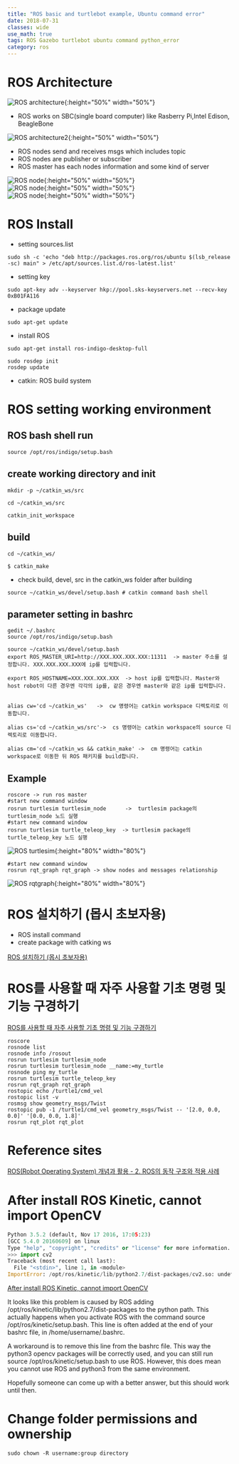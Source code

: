 ```yaml
---
title: "ROS basic and turtlebot example, Ubuntu command error"
date: 2018-07-31
classes: wide
use_math: true
tags: ROS Gazebo turtlebot ubuntu command python_error
category: ros
---
```


# ROS Architecture 
![ROS architecture](../../pictures/ros/rosbasicarchitecture.png){:height="50%" width="50%"}

- ROS works on SBC(single board computer) like Rasberry Pi,Intel Edison, BeagleBone

![ROS architecture2](../../pictures/ros/rosbasicarchitecture2.png){:height="50%" width="50%"}

- ROS nodes send and receives msgs which includes topic
- ROS nodes are publisher or subscriber 
- ROS master has each nodes information and some kind of server

![ROS node](../../pictures/ros/nodearchitecture.png){:height="50%" width="50%"}  
![ROS node](../../pictures/ros/nodearchitecture2.png){:height="50%" width="50%"}  
![ROS node](../../pictures/ros/nodearchitecture3.png){:height="50%" width="50%"}  

# ROS Install
- setting sources.list 
```
sudo sh -c 'echo "deb http://packages.ros.org/ros/ubuntu $(lsb_release -sc) main" > /etc/apt/sources.list.d/ros-latest.list'
```
- setting key 
```
sudo apt-key adv --keyserver hkp://pool.sks-keyservers.net --recv-key 0xB01FA116
```

- package update
```
sudo apt-get update
```

- install ROS
```
sudo apt-get install ros-indigo-desktop-full
```
```
sudo rosdep init
rosdep update
```


- catkin: ROS build system

# ROS setting working environment

## ROS bash shell run
```
source /opt/ros/indigo/setup.bash
```

## create working directory and init
```
mkdir -p ~/catkin_ws/src  

cd ~/catkin_ws/src        

catkin_init_workspace     
```

## build
```
cd ~/catkin_ws/  

$ catkin_make    
```
- check build, devel, src in the catkin_ws folder after building

```
source ~/catkin_ws/devel/setup.bash # catkin command bash shell
```

## parameter setting in bashrc
```
gedit ~/.bashrc 
source /opt/ros/indigo/setup.bash   

source ~/catkin_ws/devel/setup.bash 
export ROS_MASTER_URI=http://XXX.XXX.XXX.XXX:11311  -> master 주소를 설정합니다. XXX.XXX.XXX.XXX에 ip를 입력합니다.

export ROS_HOSTNAME=XXX.XXX.XXX.XXX  -> host ip를 입력합니다. Master와 host robot이 다른 경우엔 각각의 ip를, 같은 경우엔 master와 같은 ip를 입력합니다.


alias cw='cd ~/catkin_ws'   ->  cw 명령어는 catkin workspace 디렉토리로 이동합니다.

alias cs='cd ~/catkin_ws/src'->  cs 명령어는 catkin workspace의 source 디렉토리로 이동합니다.

alias cm='cd ~/catkin_ws && catkin_make' ->  cm 명령어는 catkin workspace로 이동한 뒤 ROS 패키지를 build합니다.
```

## Example
```
roscore -> run ros master 
#start new command window 
rosrun turtlesim turtlesim_node      ->  turtlesim package의 turtlesim_node 노드 실행
#start new command window
rosrun turtlesim turtle_teleop_key  -> turtlesim package의 turtle_teleop_key 노드 실행
```
![ROS turtlesim](../../pictures/ros/turtlesimexample.png){:height="80%" width="80%"}  

```
#start new command window
rosrun rqt_graph rqt_graph -> show nodes and messages relationship
```
![ROS rqtgraph](../../pictures/ros/rqtgraph.png){:height="80%" width="80%"}  
 

# ROS 설치하기 (몹시 초보자용)
- ROS install command 
- create package with catking ws 

[ROS 설치하기 (몹시 초보자용)](http://pinkwink.kr/880) 


# ROS를 사용할 때 자주 사용할 기초 명령 및 기능 구경하기
[ROS를 사용할 때 자주 사용할 기초 명령 및 기능 구경하기](http://pinkwink.kr/886?category=558361)
```
roscore
rosnode list
rosnode info /rosout
rosrun turtlesim turtlesim_node
rosrun turtlesim turtlesim_node __name:=my_turtle
rosnode ping my_turtle
rosrun turtlesim turtle_teleop_key
rosrun rqt_graph rqt_graph
rostopic echo /turtle1/cmd_vel
rostopic list -v
rosmsg show geometry_msgs/Twist
rostopic pub -1 /turtle1/cmd_vel geometry_msgs/Twist -- '[2.0, 0.0, 0.0]' '[0.0, 0.0, 1.8]'
rosrun rqt_plot rqt_plot
```

# Reference sites
[ROS(Robot Operating System) 개념과 활용 - 2. ROS의 동작 구조와 적용 사례](http://enssionaut.com/xe/index.php?mid=board_robotics&page=2&document_srl=421)

# After install ROS Kinetic, cannot import OpenCV

```python
Python 3.5.2 (default, Nov 17 2016, 17:05:23) 
[GCC 5.4.0 20160609] on linux
Type "help", "copyright", "credits" or "license" for more information.
>>> import cv2
Traceback (most recent call last):
  File "<stdin>", line 1, in <module>
ImportError: /opt/ros/kinetic/lib/python2.7/dist-packages/cv2.so: undefined symbol: PyCObject_Type
```
[After install ROS Kinetic, cannot import OpenCV](https://stackoverflow.com/questions/43019951/after-install-ros-kinetic-cannot-import-opencv)


It looks like this problem is caused by ROS adding /opt/ros/kinetic/lib/python2.7/dist-packages to the python path. This actually happens when you activate ROS with the command source /opt/ros/kinetic/setup.bash. This line is often added at the end of your bashrc file, in /home/username/.bashrc.

A workaround is to remove this line from the bashrc file. This way the python3 opencv packages will be correctly used, and you can still run source /opt/ros/kinetic/setup.bash to use ROS. However, this does mean you cannot use ROS and python3 from the same environment.

Hopefully someone can come up with a better answer, but this should work until then.

# Change folder permissions and ownership
```
sudo chown -R username:group directory
```
